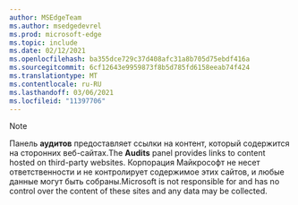 ```yaml
---
author: MSEdgeTeam
ms.author: msedgedevrel
ms.prod: microsoft-edge
ms.topic: include
ms.date: 02/12/2021
ms.openlocfilehash: ba355dce729c37d408afc31a8b705d75ebdf416a
ms.sourcegitcommit: 6cf12643e9959873f8b5d785fd6158eeab74f424
ms.translationtype: MT
ms.contentlocale: ru-RU
ms.lasthandoff: 03/06/2021
ms.locfileid: "11397706"
---
```

> [!NOTE]
> <span data-ttu-id="c5e2e-101">Панель **аудитов** предоставляет ссылки на контент, который содержится на сторонних веб-сайтах.</span><span class="sxs-lookup"><span data-stu-id="c5e2e-101">The **Audits** panel provides links to content hosted on third-party websites.</span></span>  <span data-ttu-id="c5e2e-102">Корпорация Майкрософт не несет ответственности и не контролирует содержимое этих сайтов, и любые данные могут быть собраны.</span><span class="sxs-lookup"><span data-stu-id="c5e2e-102">Microsoft is not responsible for and has no control over the content of these sites and any data may be collected.</span></span>  
> 

<!-- links -->  
